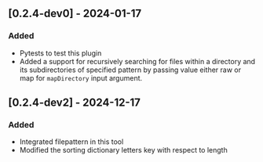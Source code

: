 ## [0.2.4-dev0] - 2024-01-17
### Added
- Pytests to test this plugin
- Added a support for recursively searching for files within a directory and its subdirectories of specified pattern by passing value either raw or map for `mapDirectory` input argument.

## [0.2.4-dev2] - 2024-12-17
### Added
- Integrated filepattern in this tool
- Modified the sorting dictionary letters key with respect to length

